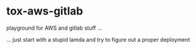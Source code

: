 # tox-aws-gitlab

playground for AWS and gitlab stuff ...

... just start with a stupid lamda and try to figure out a proper deployment 

